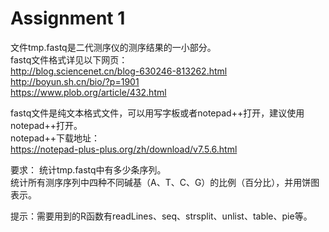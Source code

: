 # Assignment 1

文件tmp.fastq是二代测序仪的测序结果的一小部分。  
fastq文件格式详见以下网页：  
http://blog.sciencenet.cn/blog-630246-813262.html  
http://boyun.sh.cn/bio/?p=1901  
https://www.plob.org/article/432.html  

fastq文件是纯文本格式文件，可以用写字板或者notepad++打开，建议使用notepad++打开。  
notepad++下载地址：  
https://notepad-plus-plus.org/zh/download/v7.5.6.html  

要求：
统计tmp.fastq中有多少条序列。  
统计所有测序序列中四种不同碱基（A、T、C、G）的比例（百分比），并用饼图表示。  

提示：需要用到的R函数有readLines、seq、strsplit、unlist、table、pie等。

